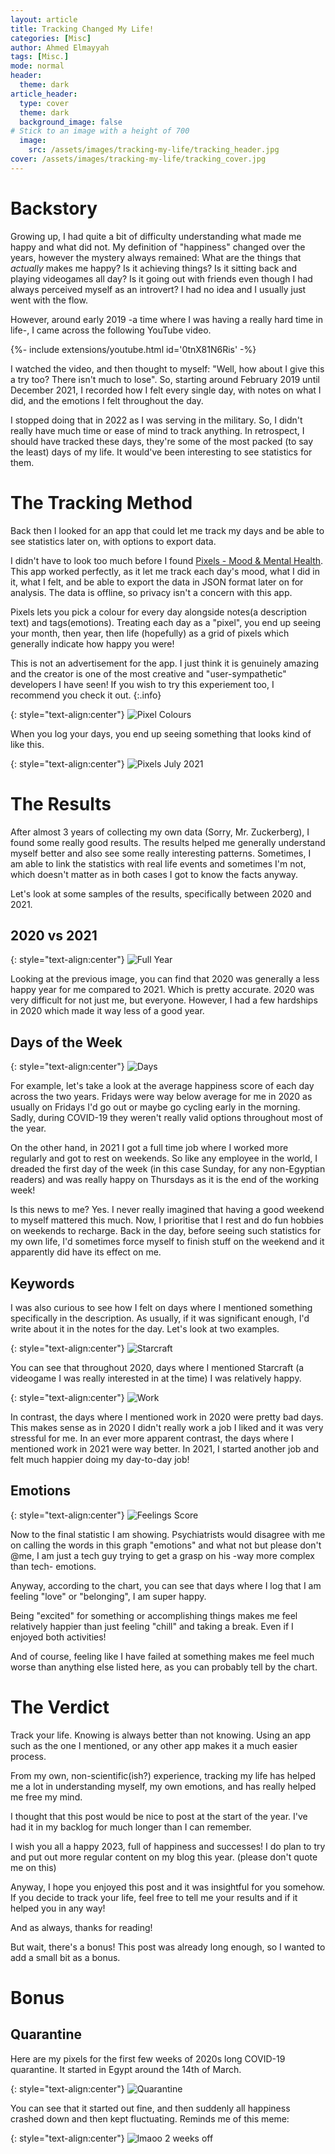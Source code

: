 ```yaml
---
layout: article
title: Tracking Changed My Life!
categories: [Misc]
author: Ahmed Elmayyah
tags: [Misc.]
mode: normal 
header:
  theme: dark
article_header:
  type: cover 
  theme: dark
  background_image: false
# Stick to an image with a height of 700
  image:
    src: /assets/images/tracking-my-life/tracking_header.jpg
cover: /assets/images/tracking-my-life/tracking_cover.jpg
---
```


# Backstory

Growing up, I had quite a bit of difficulty understanding what made me happy and what did not. My definition of "happiness" changed over the years, however the mystery always remained: What are the things that _actually_ makes me happy? Is it achieving things? Is it sitting back and playing videogames all day? Is it going out with friends even though I had always perceived myself as an introvert? I had no idea and I usually just went with the flow.

<!--more-->

However, around early 2019 -a time where I was having a really hard time in life-, I came across the following YouTube video.
<div>{%- include extensions/youtube.html id='0tnX81N6Ris' -%}</div>

I watched the video, and then thought to myself: "Well, how about I give this a try too? There isn't much to lose". So, starting around February 2019 until December 2021, I recorded how I felt every single day, with notes on what I did, and the emotions I felt throughout the day.

I stopped doing that in 2022 as I was serving in the military. So, I didn't really have much time or ease of mind to track anything. In retrospect, I should have tracked these days, they're some of the most packed (to say the least) days of my life. It would've been interesting to see statistics for them.

# The Tracking Method
Back then I looked for an app that could let me track my days and be able to see statistics later on, with options to export data.

I didn't have to look too much before I found [Pixels - Mood & Mental Health](https://play.google.com/store/apps/details?id=ar.teovogel.yip). This app worked perfectly, as it let me track each day's mood, what I did in it, what I felt, and be able to export the data in JSON format later on for analysis. The data is offline, so privacy isn't a concern with this app.

Pixels lets you pick a colour for every day alongside notes(a description text) and tags(emotions). Treating each day as a "pixel", you end up seeing your month, then year, then life (hopefully) as a grid of pixels which generally indicate how happy you were!

This is not an advertisement for the app. I just think it is genuinely amazing and the creator is one of the most creative and "user-sympathetic" developers I have seen! If you wish to try this experiement too, I recommend you check it out.
{:.info}

{: style="text-align:center"}
![Pixel Colours](/assets/images/tracking-my-life/Pixel_Colours.png)

When you log your days, you end up seeing something that looks kind of like this.

{: style="text-align:center"}
![Pixels July 2021](/assets/images/tracking-my-life/July_2021.png)

# The Results
After almost 3 years of collecting my own data (Sorry, Mr. Zuckerberg), I found some really good results. The results helped me generally understand myself better and also see some really interesting patterns. Sometimes, I am able to link the statistics with real life events and sometimes I'm not, which doesn't matter as in both cases I got to know the facts anyway.

Let's look at some samples of the results, specifically between 2020 and 2021.

## 2020 vs 2021

{: style="text-align:center"}
![Full Year](/assets/images/tracking-my-life/Full_Year.png)

Looking at the previous image, you can find that 2020 was generally a less happy year for me compared to 2021. Which is pretty accurate. 2020 was very difficult for not just me, but everyone. However, I had a few hardships in 2020 which made it way less of a good year.

## Days of the Week

{: style="text-align:center"}
![Days](/assets/images/tracking-my-life/Days.png)

For example, let's take a look at the average happiness score of each day across the two years. Fridays were way below average for me in 2020 as usually on Fridays I'd go out or maybe go cycling early in the morning. Sadly, during COVID-19 they weren't really valid options throughout most of the year.

On the other hand, in 2021 I got a full time job where I worked more regularly and got to rest on weekends. So like any employee in the world, I dreaded the first day of the week (in this case Sunday, for any non-Egyptian readers) and was really happy on Thursdays as it is the end of the working week!

Is this news to me? Yes. I never really imagined that having a good weekend to myself mattered this much. Now, I prioritise that I rest and do fun hobbies on weekends to recharge. Back in the day, before seeing such statistics for my own life, I'd sometimes force myself to finish stuff on the weekend and it apparently did have its effect on me.

## Keywords

I was also curious to see how I felt on days where I mentioned something specifically in the description. As usually, if it was significant enough, I'd write about it in the notes for the day. Let's look at two examples.

{: style="text-align:center"}
![Starcraft](/assets/images/tracking-my-life/Starcraft_2020.png)

You can see that throughout 2020, days where I mentioned Starcraft (a videogame I was really interested in at the time) I was relatively happy.

{: style="text-align:center"}
![Work](/assets/images/tracking-my-life/Work.png)

In contrast, the days where I mentioned work in 2020 were pretty bad days. This makes sense as in 2020 I didn't really work a job I liked and it was very stressful for me. In an ever more apparent contrast, the days where I mentioned work in 2021 were way better. In 2021, I started another job and felt much happier doing my day-to-day job!


## Emotions
{: style="text-align:center"}
![Feelings Score](/assets/images/tracking-my-life/Feeling_Score.png)

Now to the final statistic I am showing. Psychiatrists would disagree with me on calling the words in this graph "emotions" and what not but please don't @me, I am just a tech guy trying to get a grasp on his -way more complex than tech- emotions.

Anyway, according to the chart, you can see that days where I log that I am feeling "love" or "belonging", I am super happy. 

Being "excited" for something or accomplishing things makes me feel relatively happier than just feeling "chill" and taking a break. Even if I enjoyed both activities!

And of course, feeling like I have failed at something makes me feel much worse than anything else listed here, as you can probably tell by the chart.

# The Verdict
Track your life. Knowing is always better than not knowing. Using an app such as the one I mentioned, or any other app makes it a much easier process.

From my own, non-scientific(ish?) experience, tracking my life has helped me a lot in understanding myself, my own emotions, and has really helped me free my mind.

I thought that this post would be nice to post at the start of the year. I've had it in my backlog for much longer than I can remember. 


I wish you all a happy 2023, full of happiness and successes! I do plan to try and put out more regular content on my blog this year. (please don't quote me on this)

Anyway, I hope you enjoyed this post and it was insightful for you somehow. If you decide to track your life, feel free to tell me your results and if it helped you in any way!

And as always, thanks for reading!

But wait, there's a bonus! This post was already long enough, so I wanted to add a small bit as a bonus.

# Bonus
## Quarantine
Here are my pixels for the first few weeks of 2020s long COVID-19 quarantine. It started in Egypt around the 14th of March.

{: style="text-align:center"}
![Quarantine](/assets/images/tracking-my-life/Quarantine.jpg)

You can see that it started out fine, and then suddenly all happiness crashed down and then kept fluctuating. Reminds me of this meme:

{: style="text-align:center"}
![lmaoo 2 weeks off](/assets/images/tracking-my-life/2weeksoff.jpg)
